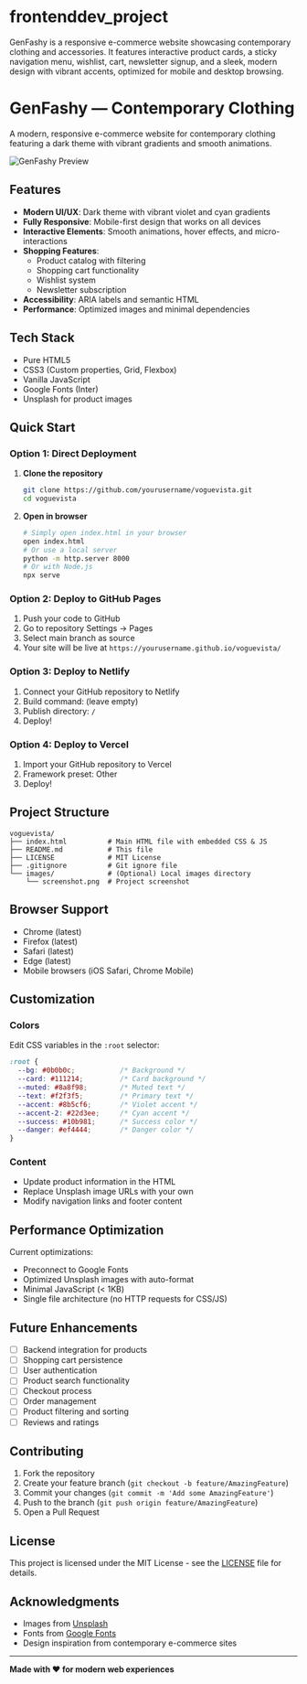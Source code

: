 # frontenddev_project
GenFashy is a responsive e-commerce website showcasing contemporary clothing and accessories. It features interactive product cards, a sticky navigation menu, wishlist, cart, newsletter signup, and a sleek, modern design with vibrant accents, optimized for mobile and desktop browsing.
# GenFashy — Contemporary Clothing

A modern, responsive e-commerce website for contemporary clothing featuring a dark theme with vibrant gradients and smooth animations.

![GenFashy Preview](https://images.unsplash.com/photo-1512436991641-6745cdb1723f?q=80&w=1200&auto=format&fit=crop)

## Features

- **Modern UI/UX**: Dark theme with vibrant violet and cyan gradients
- **Fully Responsive**: Mobile-first design that works on all devices
- **Interactive Elements**: Smooth animations, hover effects, and micro-interactions
- **Shopping Features**:
  - Product catalog with filtering
  - Shopping cart functionality
  - Wishlist system
  - Newsletter subscription
- **Accessibility**: ARIA labels and semantic HTML
- **Performance**: Optimized images and minimal dependencies

## Tech Stack

- Pure HTML5
- CSS3 (Custom properties, Grid, Flexbox)
- Vanilla JavaScript
- Google Fonts (Inter)
- Unsplash for product images

## Quick Start

### Option 1: Direct Deployment

1. **Clone the repository**
   ```bash
   git clone https://github.com/yourusername/voguevista.git
   cd voguevista
   ```

2. **Open in browser**
   ```bash
   # Simply open index.html in your browser
   open index.html
   # Or use a local server
   python -m http.server 8000
   # Or with Node.js
   npx serve
   ```

### Option 2: Deploy to GitHub Pages

1. Push your code to GitHub
2. Go to repository Settings → Pages
3. Select main branch as source
4. Your site will be live at `https://yourusername.github.io/voguevista/`

### Option 3: Deploy to Netlify

1. Connect your GitHub repository to Netlify
2. Build command: (leave empty)
3. Publish directory: `/`
4. Deploy!

### Option 4: Deploy to Vercel

1. Import your GitHub repository to Vercel
2. Framework preset: Other
3. Deploy!

## Project Structure

```
voguevista/
├── index.html          # Main HTML file with embedded CSS & JS
├── README.md           # This file
├── LICENSE             # MIT License
├── .gitignore          # Git ignore file
└── images/             # (Optional) Local images directory
    └── screenshot.png  # Project screenshot
```

## Browser Support

- Chrome (latest)
- Firefox (latest)
- Safari (latest)
- Edge (latest)
- Mobile browsers (iOS Safari, Chrome Mobile)

## Customization

### Colors

Edit CSS variables in the `:root` selector:

```css
:root {
  --bg: #0b0b0c;           /* Background */
  --card: #111214;         /* Card background */
  --muted: #8a8f98;        /* Muted text */
  --text: #f2f3f5;         /* Primary text */
  --accent: #8b5cf6;       /* Violet accent */
  --accent-2: #22d3ee;     /* Cyan accent */
  --success: #10b981;      /* Success color */
  --danger: #ef4444;       /* Danger color */
}
```

### Content

- Update product information in the HTML
- Replace Unsplash image URLs with your own
- Modify navigation links and footer content

## Performance Optimization

Current optimizations:
- Preconnect to Google Fonts
- Optimized Unsplash images with auto-format
- Minimal JavaScript (< 1KB)
- Single file architecture (no HTTP requests for CSS/JS)

## Future Enhancements

- [ ] Backend integration for products
- [ ] Shopping cart persistence
- [ ] User authentication
- [ ] Product search functionality
- [ ] Checkout process
- [ ] Order management
- [ ] Product filtering and sorting
- [ ] Reviews and ratings

## Contributing

1. Fork the repository
2. Create your feature branch (`git checkout -b feature/AmazingFeature`)
3. Commit your changes (`git commit -m 'Add some AmazingFeature'`)
4. Push to the branch (`git push origin feature/AmazingFeature`)
5. Open a Pull Request

## License

This project is licensed under the MIT License - see the [LICENSE](LICENSE) file for details.

## Acknowledgments

- Images from [Unsplash](https://unsplash.com)
- Fonts from [Google Fonts](https://fonts.google.com)
- Design inspiration from contemporary e-commerce sites



---

**Made with ❤️ for modern web experiences**
